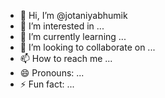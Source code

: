 - 👋 Hi, I’m @jotaniyabhumik
- 👀 I’m interested in ...
- 🌱 I’m currently learning ...
- 💞️ I’m looking to collaborate on ...
- 📫 How to reach me ...
- 😄 Pronouns: ...
- ⚡ Fun fact: ...

<!---
jotaniyabhumik/jotaniyabhumik is a ✨ special ✨ repository because its `README.md` (this file) appears on your GitHub profile.
You can click the Preview link to take a look at your changes.
--->
